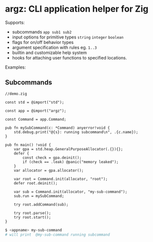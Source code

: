 # argz: CLI application helper for Zig

Supports:

- subcommands `app sub1 sub2`
- input options for primitive types `string` `integer` `boolean`
- flags for on/off behavior types
- argument specification with rules eg. `1..3`
- builtin and customizable help system
- hooks for attaching user functions to specified locations.


Examples:

## Subcommands

```zig
//demo.zig

const std = @import("std");

const app = @import("argz");

const Command = app.Command;

pub fn mySubCommand(c: *Command) anyerror!void {
    std.debug.print("@{s}: running subcommand\n", .{c.name});
}

pub fn main() !void {
    var gpa = std.heap.GeneralPurposeAllocator(.{}){};
    defer {
        const check = gpa.deinit();
        if (check == .leak) @panic("memory leaked");
    }
    var allocator = gpa.allocator();

    var root = Command.init(allocator, "root");
    defer root.deinit();

    var sub = Command.init(allocator, "my-sub-command");
    sub.run = mySubCommand;

    try root.addCommand(sub);

    try root.parse();
    try root.start();
}
```

```sh
$ <appname> my-sub-command
# will print  @my-sub-command running subcommand
```
